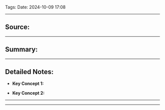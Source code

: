 

Tags: 
Date: 2024-10-09 17:08

---

## Source: 


---

## Summary:


---

## Detailed Notes:


- **Key Concept 1:**
   

- **Key Concept 2:**
  

---

---


